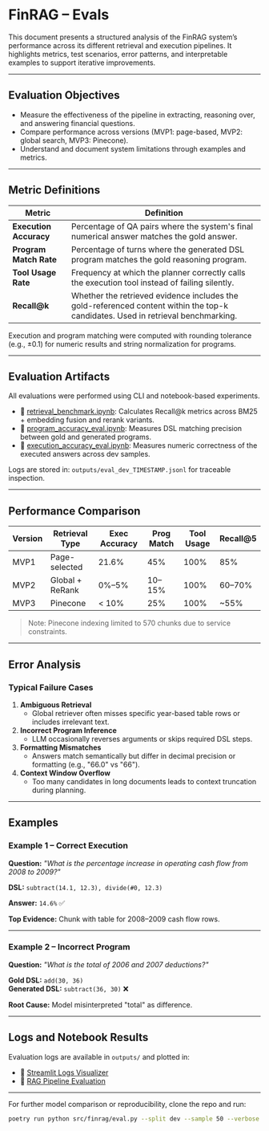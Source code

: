 
# FinRAG – Evals

This document presents a structured analysis of the FinRAG system’s performance across its different retrieval and execution pipelines. It highlights metrics, test scenarios, error patterns, and interpretable examples to support iterative improvements.

---

## Evaluation Objectives

- Measure the effectiveness of the pipeline in extracting, reasoning over, and answering financial questions.
- Compare performance across versions (MVP1: page-based, MVP2: global search, MVP3: Pinecone).
- Understand and document system limitations through examples and metrics.

---

## Metric Definitions

| Metric | Definition |
|--------|------------|
| **Execution Accuracy** | Percentage of QA pairs where the system's final numerical answer matches the gold answer. |
| **Program Match Rate** | Percentage of turns where the generated DSL program matches the gold reasoning program. |
| **Tool Usage Rate** | Frequency at which the planner correctly calls the execution tool instead of failing silently. |
| **Recall@k** | Whether the retrieved evidence includes the gold-referenced content within the top-k candidates. Used in retrieval benchmarking. |

Execution and program matching were computed with rounding tolerance (e.g., ±0.1) for numeric results and string normalization for programs.

---

## Evaluation Artifacts

All evaluations were performed using CLI and notebook-based experiments.

- 🔗 [retrieval_benchmark.ipynb](../notebooks/retrieval_benchmark.ipynb): Calculates Recall@k metrics across BM25 + embedding fusion and rerank variants.
- 🔗 [program_accuracy_eval.ipynb](../notebooks/program_accuracy_eval.ipynb): Measures DSL matching precision between gold and generated programs.
- 🔗 [execution_accuracy_eval.ipynb](../notebooks/execution_accuracy_eval.ipynb): Measures numeric correctness of the executed answers across dev samples.

Logs are stored in: `outputs/eval_dev_TIMESTAMP.jsonl` for traceable inspection.

---

## Performance Comparison

| Version | Retrieval Type | Exec Accuracy | Prog Match | Tool Usage | Recall@5 |
|---------|----------------|---------------|------------|------------|-----------|
| MVP1    | Page-selected  | 21.6%         | 45%        | 100%       | 85%       |
| MVP2    | Global + ReRank| 0%–5%         | 10–15%     | 100%       | 60–70%    |
| MVP3    | Pinecone       | < 10%         | 25%        | 100%       | ~55%      |

> Note: Pinecone indexing limited to 570 chunks due to service constraints.

---

## Error Analysis

### Typical Failure Cases

1. **Ambiguous Retrieval**
   - Global retriever often misses specific year-based table rows or includes irrelevant text.
2. **Incorrect Program Inference**
   - LLM occasionally reverses arguments or skips required DSL steps.
3. **Formatting Mismatches**
   - Answers match semantically but differ in decimal precision or formatting (e.g., "66.0" vs "66").
4. **Context Window Overflow**
   - Too many candidates in long documents leads to context truncation during planning.

---

## Examples

### Example 1 – Correct Execution

**Question:** _"What is the percentage increase in operating cash flow from 2008 to 2009?"_

**DSL:** `subtract(14.1, 12.3), divide(#0, 12.3)`

**Answer:** `14.6%` ✅

**Top Evidence:** Chunk with table for 2008–2009 cash flow rows.

---

### Example 2 – Incorrect Program

**Question:** _"What is the total of 2006 and 2007 deductions?"_

**Gold DSL:** `add(30, 36)`  
**Generated DSL:** `subtract(36, 30)` ❌

**Root Cause:** Model misinterpreted "total" as difference.

---

## Logs and Notebook Results

Evaluation logs are available in `outputs/` and plotted in:

- 📓 [Streamlit Logs Visualizer](../notebooks/streamlit_logs_demo.ipynb)
- 📓 [RAG Pipeline Evaluation](../notebooks/rag_eval_pipeline.ipynb)

---

For further model comparison or reproducibility, clone the repo and run:

```bash
poetry run python src/finrag/eval.py --split dev --sample 50 --verbose
```
